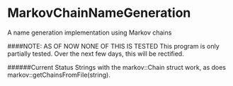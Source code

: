 # MarkovChainNameGeneration
A name generation implementation using Markov chains


####NOTE: AS OF NOW NONE OF THIS IS TESTED
This program is only partially tested. Over the next few days, this will be rectified.

######Current Status
Strings with the markov::Chain struct work, as does markov::getChainsFromFile(string).